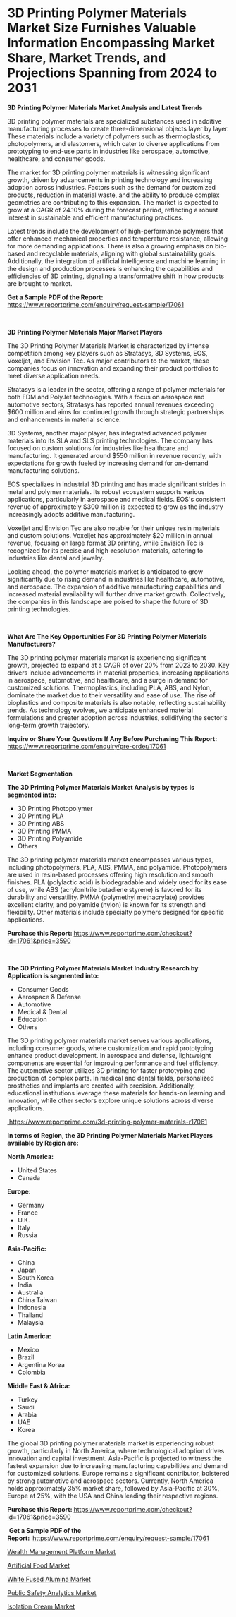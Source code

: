 <p><h1>3D Printing Polymer Materials Market Size Furnishes Valuable Information Encompassing Market Share, Market Trends, and Projections Spanning from 2024 to 2031</h1></p><p><strong>3D Printing Polymer Materials Market Analysis and Latest Trends</strong></p>
<p><p>3D printing polymer materials are specialized substances used in additive manufacturing processes to create three-dimensional objects layer by layer. These materials include a variety of polymers such as thermoplastics, photopolymers, and elastomers, which cater to diverse applications from prototyping to end-use parts in industries like aerospace, automotive, healthcare, and consumer goods. </p><p>The market for 3D printing polymer materials is witnessing significant growth, driven by advancements in printing technology and increasing adoption across industries. Factors such as the demand for customized products, reduction in material waste, and the ability to produce complex geometries are contributing to this expansion. The market is expected to grow at a CAGR of 24.10% during the forecast period, reflecting a robust interest in sustainable and efficient manufacturing practices.</p><p>Latest trends include the development of high-performance polymers that offer enhanced mechanical properties and temperature resistance, allowing for more demanding applications. There is also a growing emphasis on bio-based and recyclable materials, aligning with global sustainability goals. Additionally, the integration of artificial intelligence and machine learning in the design and production processes is enhancing the capabilities and efficiencies of 3D printing, signaling a transformative shift in how products are brought to market.</p></p>
<p><strong>Get a Sample PDF of the Report:&nbsp;</strong> <a href="https://www.reportprime.com/enquiry/request-sample/17061?utm_campaign=104&utm_medium=2&utm_source=Github&utm_content=ia&utm_term=24112024&utm_id=3d-printing-polymer-materials">https://www.reportprime.com/enquiry/request-sample/17061</a></p>
<p>&nbsp;</p>
<p><strong>3D Printing Polymer Materials Major Market Players</strong></p>
<p><p>The 3D Printing Polymer Materials Market is characterized by intense competition among key players such as Stratasys, 3D Systems, EOS, Voxeljet, and Envision Tec. As major contributors to the market, these companies focus on innovation and expanding their product portfolios to meet diverse application needs.</p><p>Stratasys is a leader in the sector, offering a range of polymer materials for both FDM and PolyJet technologies. With a focus on aerospace and automotive sectors, Stratasys has reported annual revenues exceeding $600 million and aims for continued growth through strategic partnerships and enhancements in material science.</p><p>3D Systems, another major player, has integrated advanced polymer materials into its SLA and SLS printing technologies. The company has focused on custom solutions for industries like healthcare and manufacturing. It generated around $550 million in revenue recently, with expectations for growth fueled by increasing demand for on-demand manufacturing solutions.</p><p>EOS specializes in industrial 3D printing and has made significant strides in metal and polymer materials. Its robust ecosystem supports various applications, particularly in aerospace and medical fields. EOS's consistent revenue of approximately $300 million is expected to grow as the industry increasingly adopts additive manufacturing.</p><p>Voxeljet and Envision Tec are also notable for their unique resin materials and custom solutions. Voxeljet has approximately $20 million in annual revenue, focusing on large format 3D printing, while Envision Tec is recognized for its precise and high-resolution materials, catering to industries like dental and jewelry.</p><p>Looking ahead, the polymer materials market is anticipated to grow significantly due to rising demand in industries like healthcare, automotive, and aerospace. The expansion of additive manufacturing capabilities and increased material availability will further drive market growth. Collectively, the companies in this landscape are poised to shape the future of 3D printing technologies.</p></p>
<p>&nbsp;</p>
<p><strong>What Are The Key Opportunities For 3D Printing Polymer Materials Manufacturers?</strong></p>
<p><p>The 3D printing polymer materials market is experiencing significant growth, projected to expand at a CAGR of over 20% from 2023 to 2030. Key drivers include advancements in material properties, increasing applications in aerospace, automotive, and healthcare, and a surge in demand for customized solutions. Thermoplastics, including PLA, ABS, and Nylon, dominate the market due to their versatility and ease of use. The rise of bioplastics and composite materials is also notable, reflecting sustainability trends. As technology evolves, we anticipate enhanced material formulations and greater adoption across industries, solidifying the sector's long-term growth trajectory.</p></p>
<p><strong>Inquire or Share Your Questions If Any Before Purchasing This Report:</strong> <a href="https://www.reportprime.com/enquiry/pre-order/17061?utm_campaign=104&utm_medium=2&utm_source=Github&utm_content=ia&utm_term=24112024&utm_id=3d-printing-polymer-materials">https://www.reportprime.com/enquiry/pre-order/17061</a></p>
<p>&nbsp;</p>
<p><strong>Market Segmentation</strong></p>
<p><strong>The 3D Printing Polymer Materials Market Analysis by types is segmented into:</strong></p>
<p><ul><li>3D Printing Photopolymer</li><li>3D Printing PLA</li><li>3D Printing ABS</li><li>3D Printing PMMA</li><li>3D Printing Polyamide</li><li>Others</li></ul></p>
<p><p>The 3D printing polymer materials market encompasses various types, including photopolymers, PLA, ABS, PMMA, and polyamide. Photopolymers are used in resin-based processes offering high resolution and smooth finishes. PLA (polylactic acid) is biodegradable and widely used for its ease of use, while ABS (acrylonitrile butadiene styrene) is favored for its durability and versatility. PMMA (polymethyl methacrylate) provides excellent clarity, and polyamide (nylon) is known for its strength and flexibility. Other materials include specialty polymers designed for specific applications.</p></p>
<p><strong>Purchase this Report:&nbsp;</strong><a href="https://www.reportprime.com/checkout?id=17061&price=3590&utm_campaign=104&utm_medium=2&utm_source=Github&utm_content=ia&utm_term=24112024&utm_id=3d-printing-polymer-materials">https://www.reportprime.com/checkout?id=17061&price=3590</a></p>
<p>&nbsp;</p>
<p><strong>The 3D Printing Polymer Materials Market Industry Research by Application is segmented into:</strong></p>
<p><ul><li>Consumer Goods</li><li>Aerospace & Defense</li><li>Automotive</li><li>Medical & Dental</li><li>Education</li><li>Others</li></ul></p>
<p><p>The 3D printing polymer materials market serves various applications, including consumer goods, where customization and rapid prototyping enhance product development. In aerospace and defense, lightweight components are essential for improving performance and fuel efficiency. The automotive sector utilizes 3D printing for faster prototyping and production of complex parts. In medical and dental fields, personalized prosthetics and implants are created with precision. Additionally, educational institutions leverage these materials for hands-on learning and innovation, while other sectors explore unique solutions across diverse applications.</p></p>
<p><a href="https://www.reportprime.com/3d-printing-polymer-materials-r17061?utm_campaign=104&utm_medium=2&utm_source=Github&utm_content=ia&utm_term=24112024&utm_id=3d-printing-polymer-materials">&nbsp;https://www.reportprime.com/3d-printing-polymer-materials-r17061</a></p>
<p><strong>In terms of Region, the 3D Printing Polymer Materials Market Players available by Region are:</strong></p>
<p>
    <p> <strong> North America: </strong>
        <ul>
            <li>United States</li>
            <li>Canada</li>
        </ul>
        </p> 
    <p> <strong> Europe: </strong>
        <ul>
            <li>Germany</li>
            <li>France</li>
            <li>U.K.</li>
            <li>Italy</li>
            <li>Russia</li>
        </ul>
        </p> 
    <p> <strong> Asia-Pacific: </strong>
        <ul>
            <li>China</li>
            <li>Japan</li>
            <li>South Korea</li>
            <li>India</li>
            <li>Australia</li>
            <li>China Taiwan</li>
            <li>Indonesia</li>
            <li>Thailand</li>
            <li>Malaysia</li>
        </ul>
        </p> 
    <p> <strong> Latin America: </strong>
        <ul>
            <li>Mexico</li>
            <li>Brazil</li>
            <li>Argentina Korea</li>
            <li>Colombia</li>
        </ul>
        </p> 
    <p> <strong> Middle East & Africa: </strong>
        <ul>
            <li>Turkey</li>
            <li>Saudi</li>
            <li>Arabia</li>
            <li>UAE</li>
            <li>Korea</li>
        </ul>
    </p>
    </p>
<p><p>The global 3D printing polymer materials market is experiencing robust growth, particularly in North America, where technological adoption drives innovation and capital investment. Asia-Pacific is projected to witness the fastest expansion due to increasing manufacturing capabilities and demand for customized solutions. Europe remains a significant contributor, bolstered by strong automotive and aerospace sectors. Currently, North America holds approximately 35% market share, followed by Asia-Pacific at 30%, Europe at 25%, with the USA and China leading their respective regions.</p></p>
<p><strong>Purchase this Report: </strong><a href="https://www.reportprime.com/checkout?id=17061&price=3590&utm_campaign=104&utm_medium=2&utm_source=Github&utm_content=ia&utm_term=24112024&utm_id=3d-printing-polymer-materials">https://www.reportprime.com/checkout?id=17061&price=3590</a></p>
<p>&nbsp;<strong>Get a Sample PDF of the Report:&nbsp;&nbsp;</strong><a href="https://www.reportprime.com/enquiry/request-sample/17061?utm_campaign=104&utm_medium=2&utm_source=Github&utm_content=ia&utm_term=24112024&utm_id=3d-printing-polymer-materials">https://www.reportprime.com/enquiry/request-sample/17061</a></p>
<p><strong></strong></p>
<p><p><a href="https://issuu.com/reportprime-2/docs/wealth-management-platform-market-s_35ff4f73107f37?utm_campaign=104&utm_medium=2&utm_source=Github&utm_content=ia&utm_term=24112024&utm_id=3d-printing-polymer-materials">Wealth Management Platform Market</a></p><p><a href="https://www.linkedin.com/pulse/future-innovation-global-artificial-food-market-growth-opportunities-wdhfe?utm_campaign=104&utm_medium=2&utm_source=Github&utm_content=ia&utm_term=24112024&utm_id=3d-printing-polymer-materials">Artificial Food Market</a></p><p><a href="https://github.com/borgmrikki329/Market-Research-Report-List-1/blob/main/white-fused-alumina-market.md?utm_campaign=104&utm_medium=2&utm_source=Github&utm_content=ia&utm_term=24112024&utm_id=3d-printing-polymer-materials">White Fused Alumina Market</a></p><p><a href="https://issuu.com/reportprime-2/docs/public-safety-analytics-market-size_1a92cade91a53f?utm_campaign=104&utm_medium=2&utm_source=Github&utm_content=ia&utm_term=24112024&utm_id=3d-printing-polymer-materials">Public Safety Analytics Market</a></p><p><a href="https://www.linkedin.com/pulse/isolation-cream-market-revolution-size-share-emerging-b73sc?utm_campaign=104&utm_medium=2&utm_source=Github&utm_content=ia&utm_term=24112024&utm_id=3d-printing-polymer-materials">Isolation Cream Market</a></p></p>